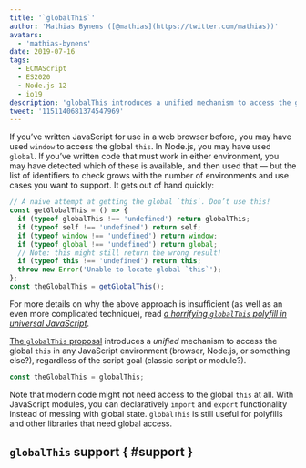 ```yaml
---
title: '`globalThis`'
author: 'Mathias Bynens ([@mathias](https://twitter.com/mathias))'
avatars:
  - 'mathias-bynens'
date: 2019-07-16
tags:
  - ECMAScript
  - ES2020
  - Node.js 12
  - io19
description: 'globalThis introduces a unified mechanism to access the global this in any JavaScript environment, regardless of the script goal.'
tweet: '1151140681374547969'
---
```

If you’ve written JavaScript for use in a web browser before, you may have used `window` to access the global `this`. In Node.js, you may have used `global`. If you’ve written code that must work in either environment, you may have detected which of these is available, and then used that — but the list of identifiers to check grows with the number of environments and use cases you want to support. It gets out of hand quickly:

```js
// A naive attempt at getting the global `this`. Don’t use this!
const getGlobalThis = () => {
  if (typeof globalThis !== 'undefined') return globalThis;
  if (typeof self !== 'undefined') return self;
  if (typeof window !== 'undefined') return window;
  if (typeof global !== 'undefined') return global;
  // Note: this might still return the wrong result!
  if (typeof this !== 'undefined') return this;
  throw new Error('Unable to locate global `this`');
};
const theGlobalThis = getGlobalThis();
```

For more details on why the above approach is insufficient (as well as an even more complicated technique), read [_a horrifying `globalThis` polyfill in universal JavaScript_](https://mathiasbynens.be/notes/globalthis).

[The `globalThis` proposal](https://github.com/tc39/proposal-global) introduces a *unified* mechanism to access the global `this` in any JavaScript environment (browser, Node.js, or something else?), regardless of the script goal (classic script or module?).

```js
const theGlobalThis = globalThis;
```

Note that modern code might not need access to the global `this` at all. With JavaScript modules, you can declaratively `import` and `export` functionality instead of messing with global state. `globalThis` is still useful for polyfills and other libraries that need global access.

## `globalThis` support { #support }

<feature-support chrome="71 /blog/v8-release-71#javascript-language-features"
                 firefox="65"
                 safari="12.1"
                 nodejs="12 https://twitter.com/mathias/status/1120700101637353473"
                 babel="yes"></feature-support>
